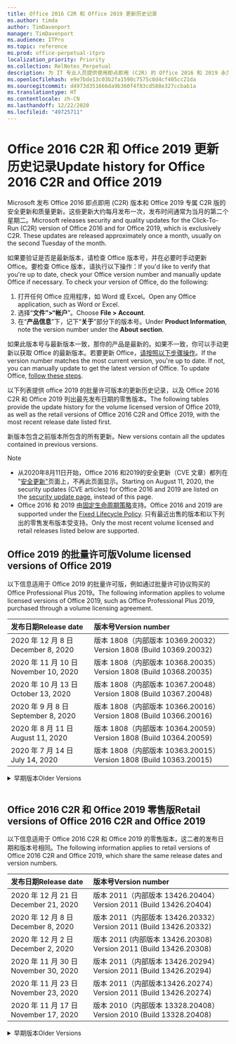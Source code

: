 ```yaml
---
title: Office 2016 C2R 和 Office 2019 更新历史记录
ms.author: timda
author: TimDavenport
manager: TimDavenport
ms.audience: ITPro
ms.topic: reference
ms.prod: office-perpetual-itpro
localization_priority: Priority
ms.collection: RelNotes_Perpetual
description: 为 IT 专业人员提供使用即点即用 (C2R) 的 Office 2016 和 2019 永久版本的更新历史记录
ms.openlocfilehash: e9e7bde13c03b2fa1590c7575c0d4cf405cc21da
ms.sourcegitcommit: d4973d351666da9b360f4f83cd588e327ccbab1a
ms.translationtype: HT
ms.contentlocale: zh-CN
ms.lasthandoff: 12/22/2020
ms.locfileid: "49725711"
---
```

# <a name="update-history-for-office-2016-c2r-and-office-2019"></a><span data-ttu-id="ca79d-103">Office 2016 C2R 和 Office 2019 更新历史记录</span><span class="sxs-lookup"><span data-stu-id="ca79d-103">Update history for Office 2016 C2R and Office 2019</span></span>

<span data-ttu-id="ca79d-p101">Microsoft 发布 Office 2016 即点即用 (C2R) 版本和 Office 2019 专属 C2R 版的安全更新和质量更新。这些更新大约每月发布一次，发布时间通常为当月的第二个星期二。</span><span class="sxs-lookup"><span data-stu-id="ca79d-p101">Microsoft releases security and quality updates for the Click-To-Run (C2R) version of Office 2016 and for Office 2019, which is exclusively C2R. These updates are released approximately once a month, usually on the second Tuesday of the month.</span></span>

<span data-ttu-id="ca79d-p102">如果要验证是否是最新版本，请检查 Office 版本号，并在必要时手动更新 Office。要检查 Office 版本，请执行以下操作：</span><span class="sxs-lookup"><span data-stu-id="ca79d-p102">If you'd like to verify that you're up to date, check your Office version number and manually update Office if necessary. To check your version of Office, do the following:</span></span>

  1.    <span data-ttu-id="ca79d-108">打开任何 Office 应用程序，如 Word 或 Excel。</span><span class="sxs-lookup"><span data-stu-id="ca79d-108">Open any Office application, such as Word or Excel.</span></span>
  2.    <span data-ttu-id="ca79d-109">选择“**文件”>“帐户**”。</span><span class="sxs-lookup"><span data-stu-id="ca79d-109">Choose **File > Account**.</span></span>
  3.    <span data-ttu-id="ca79d-110">在“**产品信息**”下，记下“**关于**”部分下的版本号。</span><span class="sxs-lookup"><span data-stu-id="ca79d-110">Under **Product Information**, note the version number under the **About section**.</span></span>

<span data-ttu-id="ca79d-p103">如果此版本号与最新版本一致，那你的产品是最新的。如果不一致，你可以手动更新以获取 Office 的最新版本。若要更新 Office，[请按照以下步骤操作](https://support.office.com/article/2ab296f3-7f03-43a2-8e50-46de917611c5)。</span><span class="sxs-lookup"><span data-stu-id="ca79d-p103">If the version number matches the most current version, you're up to date. If not, you can manually update to get the latest version of Office. To update Office, [follow these steps](https://support.office.com/article/2ab296f3-7f03-43a2-8e50-46de917611c5).</span></span>


<span data-ttu-id="ca79d-114">以下列表提供 office 2019 的批量许可版本的更新历史记录，以及 Office 2016 C2R 和 Office 2019 列出最先发布日期的零售版本。</span><span class="sxs-lookup"><span data-stu-id="ca79d-114">The following tables provide the update history for the volume licensed version of Office 2019, as well as the retail versions of Office 2016 C2R and Office 2019, with the most recent release date listed first.</span></span>

<span data-ttu-id="ca79d-115">新版本包含之前版本所包含的所有更新。</span><span class="sxs-lookup"><span data-stu-id="ca79d-115">New versions contain all the updates contained in previous versions.</span></span>


 > [!NOTE]
> - <span data-ttu-id="ca79d-116">从2020年8月11日开始，Office 2016 和2019的安全更新（CVE 文章）都列在 "[安全更新"](https://docs.microsoft.com/officeupdates/microsoft365-apps-security-updates)页面上，不再此页面显示。</span><span class="sxs-lookup"><span data-stu-id="ca79d-116">Starting on August 11, 2020, the security updates (CVE articles) for Office 2016 and 2019 are listed on the [security update page](https://docs.microsoft.com/officeupdates/microsoft365-apps-security-updates), instead of this page.</span></span> 
> - <span data-ttu-id="ca79d-117">Office 2016 和 2019 由[固定生命周期策略](https://docs.microsoft.com/lifecycle/policies/fixed)支持。</span><span class="sxs-lookup"><span data-stu-id="ca79d-117">Office 2016 and 2019 are supported under the [Fixed Lifecycle Policy](https://docs.microsoft.com/lifecycle/policies/fixed).</span></span> <span data-ttu-id="ca79d-118">只有最近出售的版本和以下列出的零售发布版本受支持。</span><span class="sxs-lookup"><span data-stu-id="ca79d-118">Only the most recent volume licensed and retail releases listed below are supported.</span></span>


## <a name="volume-licensed-versions-of-office-2019"></a><span data-ttu-id="ca79d-119">Office 2019 的批量许可版</span><span class="sxs-lookup"><span data-stu-id="ca79d-119">Volume licensed versions of Office 2019</span></span>
<span data-ttu-id="ca79d-120">以下信息适用于 Office 2019 的批量许可版，例如通过批量许可协议购买的 Office Professional Plus 2019。</span><span class="sxs-lookup"><span data-stu-id="ca79d-120">The following information applies to volume licensed versions of Office 2019, such as Office Professional Plus 2019, purchased through a volume licensing agreement.</span></span>

[//]: # (请勿删除批量许可表开头)


|<span data-ttu-id="ca79d-122">**发布日期**</span><span class="sxs-lookup"><span data-stu-id="ca79d-122">**Release date**</span></span>|<span data-ttu-id="ca79d-123">**版本号**</span><span class="sxs-lookup"><span data-stu-id="ca79d-123">**Version number**</span></span>|
|:-----|:-----|
|<span data-ttu-id="ca79d-124">2020 年 12 月 8 日</span><span class="sxs-lookup"><span data-stu-id="ca79d-124">December 8, 2020</span></span>|<span data-ttu-id="ca79d-125">版本 1808（内部版本 10369.20032）</span><span class="sxs-lookup"><span data-stu-id="ca79d-125">Version 1808 (Build 10369.20032)</span></span>|
|<span data-ttu-id="ca79d-126">2020 年 11 月 10 日</span><span class="sxs-lookup"><span data-stu-id="ca79d-126">November 10, 2020</span></span>|<span data-ttu-id="ca79d-127">版本 1808（内部版本 10368.20035）</span><span class="sxs-lookup"><span data-stu-id="ca79d-127">Version 1808 (Build 10368.20035)</span></span>|
|<span data-ttu-id="ca79d-128">2020 年 10 月 13 日</span><span class="sxs-lookup"><span data-stu-id="ca79d-128">October 13, 2020</span></span>|<span data-ttu-id="ca79d-129">版本 1808（内部版本 10367.20048）</span><span class="sxs-lookup"><span data-stu-id="ca79d-129">Version 1808 (Build 10367.20048)</span></span>|
|<span data-ttu-id="ca79d-130">2020 年 9 月 8 日</span><span class="sxs-lookup"><span data-stu-id="ca79d-130">September 8, 2020</span></span>|<span data-ttu-id="ca79d-131">版本 1808（内部版本 10366.20016）</span><span class="sxs-lookup"><span data-stu-id="ca79d-131">Version 1808 (Build 10366.20016)</span></span>|
|<span data-ttu-id="ca79d-132">2020 年 8 月 11 日</span><span class="sxs-lookup"><span data-stu-id="ca79d-132">August 11, 2020</span></span>|<span data-ttu-id="ca79d-133">版本 1808（内部版本 10364.20059）</span><span class="sxs-lookup"><span data-stu-id="ca79d-133">Version 1808 (Build 10364.20059)</span></span>|
|<span data-ttu-id="ca79d-134">2020 年 7 月 14 日</span><span class="sxs-lookup"><span data-stu-id="ca79d-134">July 14, 2020</span></span>   |<span data-ttu-id="ca79d-135">版本 1808（内部版本 10363.20015）</span><span class="sxs-lookup"><span data-stu-id="ca79d-135">Version 1808 (Build 10363.20015)</span></span>  |


[//]: # (请勿删除批量许可表结尾)

<details>
<summary><span data-ttu-id="ca79d-137">早期版本</span><span class="sxs-lookup"><span data-stu-id="ca79d-137">Older Versions</span></span></summary>
 

[//]: # (请勿删除批量许可旧表开头)


|<span data-ttu-id="ca79d-139">**发布日期**</span><span class="sxs-lookup"><span data-stu-id="ca79d-139">**Release date**</span></span>|<span data-ttu-id="ca79d-140">**版本号**</span><span class="sxs-lookup"><span data-stu-id="ca79d-140">**Version number**</span></span>|
|:-----|:-----|
|<span data-ttu-id="ca79d-141">2020 年 6 月 9 日</span><span class="sxs-lookup"><span data-stu-id="ca79d-141">June 9, 2020</span></span>   |<span data-ttu-id="ca79d-142">版本 1808（内部版本 10361.20002）</span><span class="sxs-lookup"><span data-stu-id="ca79d-142">Version 1808 (Build 10361.20002)</span></span>  |
|<span data-ttu-id="ca79d-143">2020 年 5 月12 日</span><span class="sxs-lookup"><span data-stu-id="ca79d-143">May 12, 2020</span></span>   |<span data-ttu-id="ca79d-144">版本 1808（内部版本 10359.20023）</span><span class="sxs-lookup"><span data-stu-id="ca79d-144">Version 1808 (Build 10359.20023)</span></span>  |
|<span data-ttu-id="ca79d-145">2020 年 4 月 14 日</span><span class="sxs-lookup"><span data-stu-id="ca79d-145">April 14, 2020</span></span>   |<span data-ttu-id="ca79d-146">版本 1808 （内部版本 10358.20061）</span><span class="sxs-lookup"><span data-stu-id="ca79d-146">Version 1808 (Build 10358.20061)</span></span>  |
|<span data-ttu-id="ca79d-147">2020 年 3 月 10 日</span><span class="sxs-lookup"><span data-stu-id="ca79d-147">March 10, 2020</span></span>   |<span data-ttu-id="ca79d-148">版本 1808（内部版本 10357.20081）</span><span class="sxs-lookup"><span data-stu-id="ca79d-148">Version 1808 (Build 10357.20081)</span></span>  |
|<span data-ttu-id="ca79d-149">2020 年 2 月 11 日</span><span class="sxs-lookup"><span data-stu-id="ca79d-149">February 11, 2020</span></span>   |<span data-ttu-id="ca79d-150">版本 1808（内部版本 10356.20006）</span><span class="sxs-lookup"><span data-stu-id="ca79d-150">Version 1808 (Build 10356.20006)</span></span>  |


[//]: # (请勿删除批量许可旧表结尾)

</details>


<br/>

## <a name="retail-versions-of-office-2016-c2r-and-office-2019"></a><span data-ttu-id="ca79d-152">Office 2016 C2R 和 Office 2019 零售版</span><span class="sxs-lookup"><span data-stu-id="ca79d-152">Retail versions of Office 2016 C2R and Office 2019</span></span>
<span data-ttu-id="ca79d-153">以下信息适用于 Office 2016 C2R 和 Office 2019 的零售版本，这二者的发布日期和版本号相同。</span><span class="sxs-lookup"><span data-stu-id="ca79d-153">The following information applies to retail versions of Office 2016 C2R and Office 2019, which share the same release dates and version numbers.</span></span>

[//]: # (请勿删除零售表开头)


|<span data-ttu-id="ca79d-155">**发布日期**</span><span class="sxs-lookup"><span data-stu-id="ca79d-155">**Release date**</span></span>|<span data-ttu-id="ca79d-156">**版本号**</span><span class="sxs-lookup"><span data-stu-id="ca79d-156">**Version number**</span></span>|
|:-----|:-----|
|<span data-ttu-id="ca79d-157">2020 年 12 月 21 日</span><span class="sxs-lookup"><span data-stu-id="ca79d-157">December 21, 2020</span></span>|<span data-ttu-id="ca79d-158">版本 2011（内部版本 13426.20404）</span><span class="sxs-lookup"><span data-stu-id="ca79d-158">Version 2011 (Build 13426.20404)</span></span>|
|<span data-ttu-id="ca79d-159">2020 年 12 月 8 日</span><span class="sxs-lookup"><span data-stu-id="ca79d-159">December 8, 2020</span></span>|<span data-ttu-id="ca79d-160">版本 2011（内部版本 13426.20332）</span><span class="sxs-lookup"><span data-stu-id="ca79d-160">Version 2011 (Build 13426.20332)</span></span>|
|<span data-ttu-id="ca79d-161">2020 年 12 月 2 日</span><span class="sxs-lookup"><span data-stu-id="ca79d-161">December 2, 2020</span></span>|<span data-ttu-id="ca79d-162">版本 2011 (内部版本 13426.20308) </span><span class="sxs-lookup"><span data-stu-id="ca79d-162">Version 2011 (Build 13426.20308)</span></span>|
|<span data-ttu-id="ca79d-163">2020 年 11 月 30 日</span><span class="sxs-lookup"><span data-stu-id="ca79d-163">November 30, 2020</span></span>|<span data-ttu-id="ca79d-164">版本 2011（内部版本 13426.20294）</span><span class="sxs-lookup"><span data-stu-id="ca79d-164">Version 2011 (Build 13426.20294)</span></span>|
|<span data-ttu-id="ca79d-165">2020 年 11 月 23 日</span><span class="sxs-lookup"><span data-stu-id="ca79d-165">November 23, 2020</span></span>|<span data-ttu-id="ca79d-166">版本 2011（内部版本13426.20274）</span><span class="sxs-lookup"><span data-stu-id="ca79d-166">Version 2011 (Build 13426.20274)</span></span>|
|<span data-ttu-id="ca79d-167">2020 年 11 月 17 日</span><span class="sxs-lookup"><span data-stu-id="ca79d-167">November 17, 2020</span></span>|<span data-ttu-id="ca79d-168">版本 2010（内部版本 13328.20408）</span><span class="sxs-lookup"><span data-stu-id="ca79d-168">Version 2010 (Build 13328.20408)</span></span>|


[//]: # (请勿删除零售表结尾)

<details>
<summary><span data-ttu-id="ca79d-170">早期版本</span><span class="sxs-lookup"><span data-stu-id="ca79d-170">Older Versions</span></span></summary>
 

[//]: # (请勿删除零售旧表开头)


|<span data-ttu-id="ca79d-172">**发布日期**</span><span class="sxs-lookup"><span data-stu-id="ca79d-172">**Release date**</span></span>|<span data-ttu-id="ca79d-173">**版本号**</span><span class="sxs-lookup"><span data-stu-id="ca79d-173">**Version number**</span></span>|
|:-----|:-----|
|<span data-ttu-id="ca79d-174">2020 年 11 月 10 日</span><span class="sxs-lookup"><span data-stu-id="ca79d-174">November 10, 2020</span></span>|<span data-ttu-id="ca79d-175">版本 2010（内部版本 13328.20356）</span><span class="sxs-lookup"><span data-stu-id="ca79d-175">Version 2010 (Build 13328.20356)</span></span>|
|<span data-ttu-id="ca79d-176">2020 年 10 月 27 日</span><span class="sxs-lookup"><span data-stu-id="ca79d-176">October 27, 2020</span></span>|<span data-ttu-id="ca79d-177">版本 2010（内部版本 13328.20292）</span><span class="sxs-lookup"><span data-stu-id="ca79d-177">Version 2010 (Build 13328.20292)</span></span>|
|<span data-ttu-id="ca79d-178">2020 年 10 月 21 日</span><span class="sxs-lookup"><span data-stu-id="ca79d-178">October 21, 2020</span></span>|<span data-ttu-id="ca79d-179">版本 2009（内部版本 13231.20418）</span><span class="sxs-lookup"><span data-stu-id="ca79d-179">Version 2009 (Build 13231.20418)</span></span>|
|<span data-ttu-id="ca79d-180">2020 年 10 月 13 日</span><span class="sxs-lookup"><span data-stu-id="ca79d-180">October 13, 2020</span></span>|<span data-ttu-id="ca79d-181">版本 2009（内部版本 13231.20390）</span><span class="sxs-lookup"><span data-stu-id="ca79d-181">Version 2009 (Build 13231.20390)</span></span>|
|<span data-ttu-id="ca79d-182">2020 年 10 月 8 日</span><span class="sxs-lookup"><span data-stu-id="ca79d-182">October 8, 2020</span></span>|<span data-ttu-id="ca79d-183">版本 2009 (内部版本 13231.20368)</span><span class="sxs-lookup"><span data-stu-id="ca79d-183">Version 2009 (Build 13231.20368)</span></span>|
|<span data-ttu-id="ca79d-184">2020 年 9 月 28 日</span><span class="sxs-lookup"><span data-stu-id="ca79d-184">September 28, 2020</span></span>|<span data-ttu-id="ca79d-185">版本 2009（内部版本 13231.20262）</span><span class="sxs-lookup"><span data-stu-id="ca79d-185">Version 2009 (Build 13231.20262)</span></span>|
|<span data-ttu-id="ca79d-186">2020 年 9 月 22 日</span><span class="sxs-lookup"><span data-stu-id="ca79d-186">September 22, 2020</span></span>|<span data-ttu-id="ca79d-187">版本 2008（内部版本 13127.20508）</span><span class="sxs-lookup"><span data-stu-id="ca79d-187">Version 2008 (Build 13127.20508)</span></span>|
|<span data-ttu-id="ca79d-188">2020 年 9 月9 日</span><span class="sxs-lookup"><span data-stu-id="ca79d-188">September 9, 2020</span></span>|<span data-ttu-id="ca79d-189">版本 2008（内部版本 13127.20408）</span><span class="sxs-lookup"><span data-stu-id="ca79d-189">Version 2008 (Build 13127.20408)</span></span>|
|<span data-ttu-id="ca79d-190">2020 年 8 月 31 日</span><span class="sxs-lookup"><span data-stu-id="ca79d-190">August 31, 2020</span></span>|<span data-ttu-id="ca79d-191">版本 2008（内部版本 13127.20296）</span><span class="sxs-lookup"><span data-stu-id="ca79d-191">Version 2008 (Build 13127.20296)</span></span>|
|<span data-ttu-id="ca79d-192">2020 年 8 月 25 日</span><span class="sxs-lookup"><span data-stu-id="ca79d-192">August 25, 2020</span></span>|<span data-ttu-id="ca79d-193">版本 2007（内部版本 13029.20460）</span><span class="sxs-lookup"><span data-stu-id="ca79d-193">Version 2007 (Build 13029.20460)</span></span>|
|<span data-ttu-id="ca79d-194">2020 年 8 月 11 日</span><span class="sxs-lookup"><span data-stu-id="ca79d-194">August 11, 2020</span></span>|<span data-ttu-id="ca79d-195">版本 2007（内部版本 13029.20344）</span><span class="sxs-lookup"><span data-stu-id="ca79d-195">Version 2007 (Build 13029.20344)</span></span>|
|<span data-ttu-id="ca79d-196">2020 年 7 月 30 日</span><span class="sxs-lookup"><span data-stu-id="ca79d-196">July 30, 2020</span></span>|<span data-ttu-id="ca79d-197">版本 2007（内部版本 13029.20308）</span><span class="sxs-lookup"><span data-stu-id="ca79d-197">Version 2007 (Build 13029.20308)</span></span>  |
|<span data-ttu-id="ca79d-198">2020 年 7 月 28 日</span><span class="sxs-lookup"><span data-stu-id="ca79d-198">July 28, 2020</span></span>|<span data-ttu-id="ca79d-199">版本 2006（内部版本 13001.20498）</span><span class="sxs-lookup"><span data-stu-id="ca79d-199">Version 2006 (Build 13001.20498)</span></span>  |
|<span data-ttu-id="ca79d-200">2020 年 7 月 14 日</span><span class="sxs-lookup"><span data-stu-id="ca79d-200">July 14, 2020</span></span>|<span data-ttu-id="ca79d-201">版本 2006（内部版本 13001.20384）</span><span class="sxs-lookup"><span data-stu-id="ca79d-201">Version 2006 (Build 13001.20384)</span></span>  |
|<span data-ttu-id="ca79d-202">2020 年 6 月 30 日</span><span class="sxs-lookup"><span data-stu-id="ca79d-202">June 30, 2020</span></span>|<span data-ttu-id="ca79d-203">版本 2006（内部版本 13001.20266）</span><span class="sxs-lookup"><span data-stu-id="ca79d-203">Version 2006 (Build 13001.20266)</span></span>  |
|<span data-ttu-id="ca79d-204">2020 年 6 月 24 日</span><span class="sxs-lookup"><span data-stu-id="ca79d-204">June 24, 2020</span></span>|<span data-ttu-id="ca79d-205">版本 2005（内部版本 12827.20470）</span><span class="sxs-lookup"><span data-stu-id="ca79d-205">Version 2005 (Build 12827.20470)</span></span>  |
|<span data-ttu-id="ca79d-206">2020 年 6 月 9 日</span><span class="sxs-lookup"><span data-stu-id="ca79d-206">June 9, 2020</span></span>|<span data-ttu-id="ca79d-207">版本 2005（内部版本 12827.20336）</span><span class="sxs-lookup"><span data-stu-id="ca79d-207">Version 2005 (Build 12827.20336)</span></span>  |
|<span data-ttu-id="ca79d-208">2020 年 6 月 2 日</span><span class="sxs-lookup"><span data-stu-id="ca79d-208">June 2, 2020</span></span>|<span data-ttu-id="ca79d-209">版本 2005（内部版本 12827.20268）</span><span class="sxs-lookup"><span data-stu-id="ca79d-209">Version 2005 (Build 12827.20268)</span></span>  |
|<span data-ttu-id="ca79d-210">2020 年 5 月 21 日</span><span class="sxs-lookup"><span data-stu-id="ca79d-210">May 21, 2020</span></span>|<span data-ttu-id="ca79d-211">版本 2004（内部版本 12730.20352）</span><span class="sxs-lookup"><span data-stu-id="ca79d-211">Version 2004 (Build 12730.20352)</span></span>  |
|<span data-ttu-id="ca79d-212">2020 年 5 月12 日</span><span class="sxs-lookup"><span data-stu-id="ca79d-212">May 12, 2020</span></span>|<span data-ttu-id="ca79d-213">版本 2004（内部版本 12730.20270）</span><span class="sxs-lookup"><span data-stu-id="ca79d-213">Version 2004 (Build 12730.20270)</span></span>  |
|<span data-ttu-id="ca79d-214">2020 年 5 月 4 日</span><span class="sxs-lookup"><span data-stu-id="ca79d-214">May 4, 2020</span></span>|<span data-ttu-id="ca79d-215">版本 2004（内部版本 12730.20250）</span><span class="sxs-lookup"><span data-stu-id="ca79d-215">Version 2004 (Build 12730.20250)</span></span>  |
|<span data-ttu-id="ca79d-216">2020 年 4 月 29 日</span><span class="sxs-lookup"><span data-stu-id="ca79d-216">April 29, 2020</span></span>|<span data-ttu-id="ca79d-217">版本 2004 （内部版本 12730.20236）</span><span class="sxs-lookup"><span data-stu-id="ca79d-217">Version 2004 (Build 12730.20236)</span></span>  |
|<span data-ttu-id="ca79d-218">2020 年 4 月 15 日</span><span class="sxs-lookup"><span data-stu-id="ca79d-218">April 15, 2020</span></span>|<span data-ttu-id="ca79d-219">版本 2003 （内部版本 12624.20466）</span><span class="sxs-lookup"><span data-stu-id="ca79d-219">Version 2003 (Build 12624.20466)</span></span>  |
|<span data-ttu-id="ca79d-220">2020 年 4 月 14 日</span><span class="sxs-lookup"><span data-stu-id="ca79d-220">April 14, 2020</span></span>|<span data-ttu-id="ca79d-221">版本 2003（内部版本 12624.20442）</span><span class="sxs-lookup"><span data-stu-id="ca79d-221">Version 2003 (Build 12624.20442)</span></span>  |
|<span data-ttu-id="ca79d-222">2020 年 3 月 31 日</span><span class="sxs-lookup"><span data-stu-id="ca79d-222">March 31, 2020</span></span>|<span data-ttu-id="ca79d-223">版本 2003（内部版本 12624.20382）</span><span class="sxs-lookup"><span data-stu-id="ca79d-223">Version 2003 (Build 12624.20382)</span></span>  |
|<span data-ttu-id="ca79d-224">2020 年 3 月25 日</span><span class="sxs-lookup"><span data-stu-id="ca79d-224">March 25, 2020</span></span>|<span data-ttu-id="ca79d-225">版本 2003（内部版本 12624.20320）</span><span class="sxs-lookup"><span data-stu-id="ca79d-225">Version 2003 (Build 12624.20320)</span></span>  |
|<span data-ttu-id="ca79d-226">2020 年 3 月 10 日</span><span class="sxs-lookup"><span data-stu-id="ca79d-226">March 10, 2020</span></span>|<span data-ttu-id="ca79d-227">版本 2002（内部版本 12527.20278）</span><span class="sxs-lookup"><span data-stu-id="ca79d-227">Version 2002 (Build 12527.20278)</span></span>  |
|<span data-ttu-id="ca79d-228">2020 年 3 月 1 日</span><span class="sxs-lookup"><span data-stu-id="ca79d-228">March 1, 2020</span></span>   |<span data-ttu-id="ca79d-229">版本 2002（内部版本 12527.20242）</span><span class="sxs-lookup"><span data-stu-id="ca79d-229">Version 2002 (Build 12527.20242)</span></span>  |


[//]: # (请勿删除零售旧表结尾)


</details>






